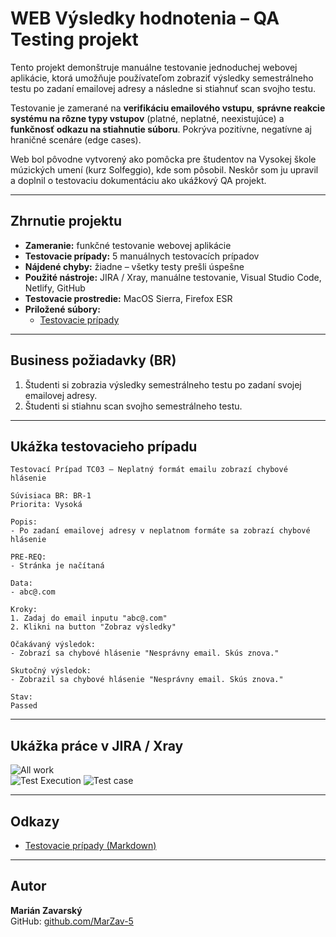 # WEB Výsledky hodnotenia – QA Testing projekt

Tento projekt demonštruje manuálne testovanie jednoduchej webovej aplikácie, ktorá umožňuje používateľom zobraziť výsledky semestrálneho testu po zadaní emailovej adresy a následne si stiahnuť scan svojho testu.

Testovanie je zamerané na **verifikáciu emailového vstupu**, **správne reakcie systému na rôzne typy vstupov** (platné, neplatné, neexistujúce) a **funkčnosť odkazu na stiahnutie súboru**. Pokrýva pozitívne, negatívne aj hraničné scenáre (edge cases).

Web bol pôvodne vytvorený ako pomôcka pre študentov na Vysokej škole múzických umení (kurz Solfeggio), kde som pôsobil. Neskôr som ju upravil a doplnil o testovaciu dokumentáciu ako ukážkový QA projekt.

---

## Zhrnutie projektu

- **Zameranie:** funkčné testovanie webovej aplikácie
- **Testovacie prípady:** 5 manuálnych testovacích prípadov
- **Nájdené chyby:** žiadne – všetky testy prešli úspešne
- **Použité nástroje:** JIRA / Xray, manuálne testovanie, Visual Studio Code, Netlify, GitHub
- **Testovacie prostredie:** MacOS Sierra, Firefox ESR
- **Priložené súbory:**
  - [Testovacie prípady](./Web_Testovacie_Pripady.md)

---

## Business požiadavky (BR)

1. Študenti si zobrazia výsledky semestrálneho testu po zadaní svojej emailovej adresy.
2. Študenti si stiahnu scan svojho semestrálneho testu.

---

## Ukážka testovacieho prípadu

```plaintext
Testovací Prípad TC03 – Neplatný formát emailu zobrazí chybové hlásenie

Súvisiaca BR: BR-1  
Priorita: Vysoká  

Popis:
- Po zadaní emailovej adresy v neplatnom formáte sa zobrazí chybové hlásenie

PRE-REQ: 
- Stránka je načítaná

Data:  
- abc@.com

Kroky:
1. Zadaj do email inputu "abc@.com"
2. Klikni na button "Zobraz výsledky"  

Očakávaný výsledok:
- Zobrazí sa chybové hlásenie "Nesprávny email. Skús znova."

Skutočný výsledok:
- Zobrazil sa chybové hlásenie "Nesprávny email. Skús znova."

Stav:
Passed
```

---

## Ukážka práce v JIRA / Xray

![All work](./screenshots/jira/ss_WEB_All_work_Jira.png)  
![Test Execution](./screenshots/jira/ss_WEB_board_TExe_Jira.png)
![Test case](./screenshots/jira/ss_WEB_TC03_Jira.png)

---

## Odkazy

- [Testovacie prípady (Markdown)](./Web_Testovacie_Pripady.md)

---

## Autor

**Marián Zavarský**  
GitHub: [github.com/MarZav-5](https://github.com/MarZav-5)
